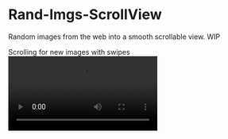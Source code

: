 # Rand-Imgs-ScrollView
Random images from the web into a smooth scrollable view. WIP

Scrolling for new images with swipes
<video src="https://github.com/Niko-Leskinen/Rand-Imgs-ScrollView/blob/master/Resources/randimg.mp4"></video>
